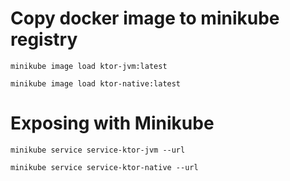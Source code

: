 
# Copy docker image to minikube registry
```
minikube image load ktor-jvm:latest
```
```
minikube image load ktor-native:latest
```

# Exposing with Minikube
```
minikube service service-ktor-jvm --url
```
```
minikube service service-ktor-native --url
```